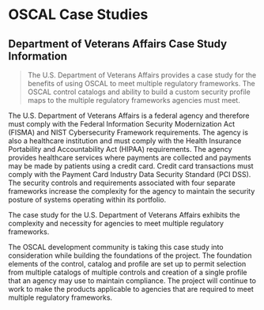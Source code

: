 # OSCAL Case Studies

## Department of Veterans Affairs Case Study Information

> The U.S. Department of Veterans Affairs provides a case study for the benefits of using OSCAL to meet multiple regulatory frameworks. The OSCAL control catalogs and ability to build a custom security profile maps to the multiple regulatory frameworks agencies must meet. 

The U.S. Department of Veterans Affairs is a federal agency and therefore must comply with the Federal Information Security Modernization Act (FISMA) and NIST Cybersecurity Framework requirements. The agency is also a healthcare institution and must comply with the Health Insurance Portability and Accountability Act (HIPAA) requirements. The agency provides healthcare services where payments are collected and payments may be made by patients using a credit card. Credit card transactions must comply with the Payment Card Industry Data Security Standard (PCI DSS). The security controls and requirements associated with four separate frameworks increase the complexity for the agency to maintain the security posture of systems operating within its portfolio.

The case study for the U.S. Department of Veterans Affairs exhibits the complexity and necessity for agencies to meet multiple regulatory frameworks.

The OSCAL development community is taking this case study into consideration while building the foundations of the project. The foundation elements of the control, catalog and profile are set up to permit selection from multiple catalogs of multiple controls and creation of a single profile that an agency may use to maintain compliance. The project will continue to work to make the products applicable to agencies that are required to meet multiple regulatory frameworks.
